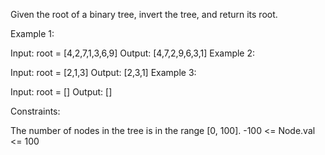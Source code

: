 Given the root of a binary tree, invert the tree, and return its root.


Example 1:

Input: root = [4,2,7,1,3,6,9]
Output: [4,7,2,9,6,3,1]
Example 2:

Input: root = [2,1,3]
Output: [2,3,1]
Example 3:

Input: root = []
Output: []
 
Constraints:

The number of nodes in the tree is in the range [0, 100].
-100 <= Node.val <= 100
